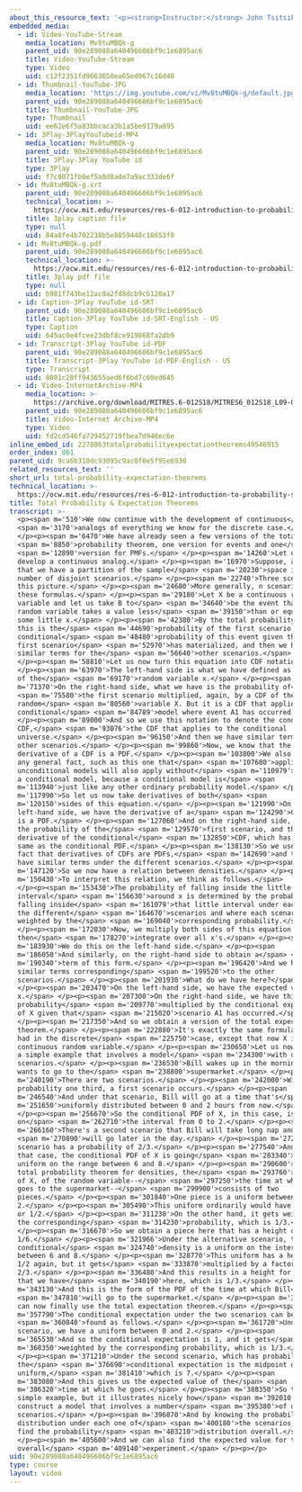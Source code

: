 ```yaml
---
about_this_resource_text: '<p><strong>Instructor:</strong> John Tsitsiklis</p>'
embedded_media:
  - id: Video-YouTube-Stream
    media_location: Mv8tuMBQk-g
    parent_uid: 90e289088a640496606bf9c1e6895ac6
    title: Video-YouTube-Stream
    type: Video
    uid: c12f2351fd9663650ea65ed967c16d40
  - id: Thumbnail-YouTube-JPG
    media_location: 'https://img.youtube.com/vi/Mv8tuMBQk-g/default.jpg'
    parent_uid: 90e289088a640496606bf9c1e6895ac6
    title: Thumbnail-YouTube-JPG
    type: Thumbnail
    uid: ee62e6f5a83bbcaca3b1a5be9179a895
  - id: 3Play-3PlayYouTubeid-MP4
    media_location: Mv8tuMBQk-g
    parent_uid: 90e289088a640496606bf9c1e6895ac6
    title: 3Play-3Play YouTube id
    type: 3Play
    uid: f7c0071fb6ef5a0d8ade7a9ac333de6f
  - id: Mv8tuMBQk-g.srt
    parent_uid: 90e289088a640496606bf9c1e6895ac6
    technical_location: >-
      https://ocw.mit.edu/resources/res-6-012-introduction-to-probability-spring-2018/part-i-the-fundamentals/total-probability-expectation-theorems/Mv8tuMBQk-g.srt
    title: 3play caption file
    type: null
    uid: 84a8fe4b702238b5e8859448c18653f0
  - id: Mv8tuMBQk-g.pdf
    parent_uid: 90e289088a640496606bf9c1e6895ac6
    technical_location: >-
      https://ocw.mit.edu/resources/res-6-012-introduction-to-probability-spring-2018/part-i-the-fundamentals/total-probability-expectation-theorems/Mv8tuMBQk-g.pdf
    title: 3play pdf file
    type: null
    uid: b981f743be12ac0a2fd8dcb9cb120a17
  - id: Caption-3Play YouTube id-SRT
    parent_uid: 90e289088a640496606bf9c1e6895ac6
    title: Caption-3Play YouTube id-SRT-English - US
    type: Caption
    uid: 645ac0e4fcee23dbf8ce919868fa2db9
  - id: Transcript-3Play YouTube id-PDF
    parent_uid: 90e289088a640496606bf9c1e6895ac6
    title: Transcript-3Play YouTube id-PDF-English - US
    type: Transcript
    uid: 8801c28ff943655aed6f6bd7c69ed645
  - id: Video-InternetArchive-MP4
    media_location: >-
      https://archive.org/download/MITRES.6-012S18/MITRES6_012S18_L09-05_300k.mp4
    parent_uid: 90e289088a640496606bf9c1e6895ac6
    title: Video-Internet Archive-MP4
    type: Video
    uid: fd2cd546fa729452719fbea7d948ec6e
inline_embed_id: 2278863totalprobabilityexpectationtheorems49546915
order_index: 861
parent_uid: 9ca6b310dc93095c9ac0f0e5f95e6930
related_resources_text: ''
short_url: total-probability-expectation-theorems
technical_location: >-
  https://ocw.mit.edu/resources/res-6-012-introduction-to-probability-spring-2018/part-i-the-fundamentals/total-probability-expectation-theorems
title: Total Probability & Expectation Theorems
transcript: >-
  <p><span m='510'>We now continue with the development of continuous</span>
  <span m='3170'>analogs of everything we know for the discrete case.</span>
  </p><p><span m='6470'>We have already seen a few versions of the total</span>
  <span m='8850'>probability theorem, one version for events and one</span>
  <span m='12890'>version for PMFs.</span> </p><p><span m='14260'>Let us now
  develop a continuous analog.</span> </p><p><span m='16970'>Suppose, as always,
  that we have a partition of the sample</span> <span m='20230'>space into a
  number of disjoint scenarios.</span> </p><p><span m='22740'>Three scenarios in
  this picture.</span> </p><p><span m='24680'>More generally, n scenarios in
  these formulas.</span> </p><p><span m='29180'>Let X be a continuous random
  variable and let us take B to</span> <span m='34640'>be the event that the
  random variable takes a value less</span> <span m='39150'>than or equal to
  some little x.</span> </p><p><span m='42380'>By the total probability theorem,
  this is the</span> <span m='44690'>probability of the first scenario times the
  conditional</span> <span m='48480'>probability of this event given that the
  first scenario</span> <span m='52970'>has materialized, and then we have
  similar terms for the</span> <span m='56640'>other scenarios.</span>
  </p><p><span m='58810'>Let us now turn this equation into CDF notation.</span>
  </p><p><span m='63970'>The left-hand side is what we have defined as the CDF
  of the</span> <span m='69170'>random variable x.</span> </p><p><span
  m='71370'>On the right-hand side, what we have is the probability of</span>
  <span m='75580'>the first scenario multiplied, again, by a CDF of the
  random</span> <span m='80560'>variable X. But it is a CDF that applies in a
  conditional</span> <span m='84789'>model where event A1 has occurred.</span>
  </p><p><span m='89000'>And so we use this notation to denote the conditional
  CDF,</span> <span m='93076'>the CDF that applies to the conditional
  universe.</span> </p><p><span m='96150'>And then we have similar terms for the
  other scenarios.</span> </p><p><span m='99860'>Now, we know that the
  derivative of a CDF is a PDF.</span> </p><p><span m='103800'>We also know that
  any general fact, such as this one that</span> <span m='107680'>applies to
  unconditional models will also apply without</span> <span m='110979'>change to
  a conditional model, because a conditional model is</span> <span
  m='113940'>just like any other ordinary probability model.</span> </p><p><span
  m='117990'>So let us now take derivatives of both</span> <span
  m='120150'>sides of this equation.</span> </p><p><span m='121990'>On the
  left-hand side, we have the derivative of a</span> <span m='124290'>CDF, which
  is a PDF.</span> </p><p><span m='127060'>And on the right-hand side, we have
  the probability of the</span> <span m='129570'>first scenario, and then the
  derivative of the conditional</span> <span m='132850'>CDF, which has to be the
  same as the conditional PDF.</span> </p><p><span m='138130'>So we use here the
  fact that derivatives of CDFs are PDFs,</span> <span m='142690'>and then we
  have similar terms under the different scenarios.</span> </p><p><span
  m='147120'>So we now have a relation between densities.</span> </p><p><span
  m='150430'>To interpret this relation, we think as follows.</span>
  </p><p><span m='153430'>The probability of falling inside the little
  interval</span> <span m='156630'>around x is determined by the probability of
  falling inside</span> <span m='161079'>that little interval under each one of
  the different</span> <span m='164670'>scenarios and where each scenario is
  weighted by the</span> <span m='169040'>corresponding probability.</span>
  </p><p><span m='172030'>Now, we multiply both sides of this equation by x, and
  then</span> <span m='178270'>integrate over all x's.</span> </p><p><span
  m='183930'>We do this on the left-hand side.</span> </p><p><span
  m='186050'>And similarly, on the right-hand side to obtain a</span> <span
  m='190340'>term of this form.</span> </p><p><span m='196420'>And we have
  similar terms corresponding</span> <span m='199520'>to the other
  scenarios.</span> </p><p><span m='201930'>What do we have here?</span>
  </p><p><span m='203470'>On the left-hand side, we have the expected value of
  x.</span> </p><p><span m='207300'>On the right-hand side, we have this
  probability</span> <span m='209770'>multiplied by the conditional expectation
  of X given that</span> <span m='215020'>scenario A1 has occurred.</span>
  </p><p><span m='217350'>And so we obtain a version of the total expectation
  theorem.</span> </p><p><span m='222880'>It's exactly the same formula as we
  had in the discrete</span> <span m='225750'>case, except that now X is a
  continuous random variable.</span> </p><p><span m='230650'>Let us now look at
  a simple example that involves a model</span> <span m='234300'>with different
  scenarios.</span> </p><p><span m='236530'>Bill wakes up in the morning and
  wants to go to the</span> <span m='238800'>supermarket.</span> </p><p><span
  m='240190'>There are two scenarios.</span> </p><p><span m='242000'>With
  probability one third, a first scenario occurs.</span> </p><p><span
  m='246540'>And under that scenario, Bill will go at a time that's</span> <span
  m='251650'>uniformly distributed between 0 and 2 hours from now.</span>
  </p><p><span m='256670'>So the conditional PDF of X, in this case, is uniform
  on</span> <span m='262710'>the interval from 0 to 2.</span> </p><p><span
  m='266160'>There's a second scenario that Bill will take long nap and</span>
  <span m='270890'>will go later in the day.</span> </p><p><span m='272820'>That
  scenario has a probability of 2/3.</span> </p><p><span m='277540'>And under
  that case, the conditional PDF of X is going</span> <span m='283340'>to be
  uniform on the range between 6 and 8.</span> </p><p><span m='290600'>By the
  total probability theorem for densities, the</span> <span m='293760'>density
  of X, of the random variable--</span> <span m='297250'>the time at which he
  goes to the supermarket--</span> <span m='299900'>consists of two
  pieces.</span> </p><p><span m='301840'>One piece is a uniform between 0 and
  2.</span> </p><p><span m='305490'>This uniform ordinarily would have a height
  or 1/2.</span> </p><p><span m='311230'>On the other hand, it gets weighted by
  the corresponding</span> <span m='314230'>probability, which is 1/3.</span>
  </p><p><span m='316670'>So we obtain a piece here that has a height of
  1/6.</span> </p><p><span m='321966'>Under the alternative scenario, the
  conditional</span> <span m='324740'>density is a uniform on the interval
  between 6 and 8.</span> </p><p><span m='328770'>This uniform has a height of
  1/2 again, but it gets</span> <span m='333870'>multiplied by a factor of
  2/3.</span> </p><p><span m='336480'>And this results in a height for this term
  that we have</span> <span m='340190'>here, which is 1/3.</span> </p><p><span
  m='343130'>And this is the form of the PDF of the time at which Bill</span>
  <span m='347810'>will go to the supermarket.</span> </p><p><span m='353810'>We
  can now finally use the total expectation theorem.</span> </p><p><span
  m='357790'>The conditional expectation under the two scenarios can be</span>
  <span m='360840'>found as follows.</span> </p><p><span m='361720'>Under one
  scenario, we have a uniform between 0 and 2.</span> </p><p><span
  m='365530'>And so the conditional expectation is 1, and it gets</span> <span
  m='368350'>weighted by the corresponding probability, which is 1/3.</span>
  </p><p><span m='371210'>Under the second scenario, which has probability 2/3,
  the</span> <span m='376690'>conditional expectation is the midpoint of this
  uniform,</span> <span m='381410'>which is 7.</span> </p><p><span
  m='383080'>And this gives us the expected value of the</span> <span
  m='386320'>time at which he goes.</span> </p><p><span m='388350'>So this is a
  simple example, but it illustrates nicely how</span> <span m='392010'>we can
  construct a model that involves a number</span> <span m='395380'>of different
  scenarios.</span> </p><p><span m='396870'>And by knowing the probability
  distribution under each one of</span> <span m='400180'>the scenarios, we can
  find the probability</span> <span m='403210'>distribution overall.</span>
  </p><p><span m='405600'>And we can also find the expected value for the
  overall</span> <span m='409140'>experiment.</span> </p><p></p>
uid: 90e289088a640496606bf9c1e6895ac6
type: course
layout: video
---
```

